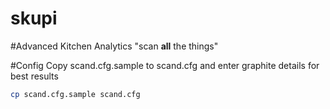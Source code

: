 skupi
=====
#Advanced Kitchen Analytics
"scan **all** the things"

#Config
Copy scand.cfg.sample to scand.cfg and enter graphite details for best results
```bash
cp scand.cfg.sample scand.cfg
```

